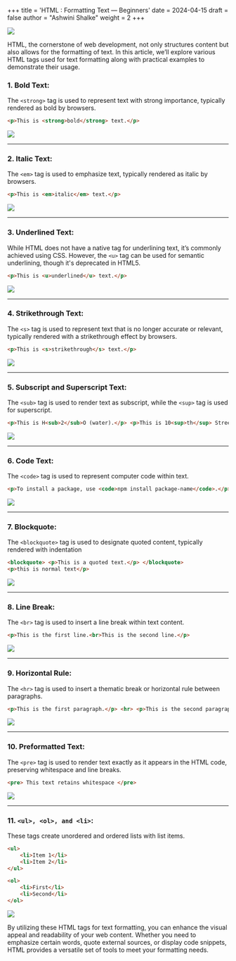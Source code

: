 +++
title = 'HTML : Formatting Text — Beginners'
date = 2024-04-15
draft = false
author = "Ashwini Shalke"
weight = 2
+++


![](https://cdn-images-1.medium.com/max/1600/1*dksQ7QVjDNbw476pgh3JwA.png)

HTML, the cornerstone of web development, not only structures content but also allows for the formatting of text. In this article, we’ll explore various HTML tags used for text formatting along with practical examples to demonstrate their usage.

### 1\. Bold Text:

The `<strong>` tag is used to represent text with strong importance, typically rendered as bold by browsers.

```html
<p>This is <strong>bold</strong> text.</p>
```

![](https://cdn-images-1.medium.com/max/1600/1*bgynh6hpXqlWBKBeoU6n2Q.png)

---

### 2\. Italic Text:

The `<em>` tag is used to emphasize text, typically rendered as italic by browsers.

```html
<p>This is <em>italic</em> text.</p>
```

![](https://cdn-images-1.medium.com/max/1600/1*D9Ss83Cw7ELBYwXhQdCS2A.png)

---

### 3\. Underlined Text:

While HTML does not have a native tag for underlining text, it’s commonly achieved using CSS. However, the `<u>` tag can be used for semantic underlining, though it's deprecated in HTML5.

```html
<p>This is <u>underlined</u> text.</p>
```

![](https://cdn-images-1.medium.com/max/1600/1*73SHPQsfW67n1sJBf57gWQ.png)

---

### 4\. Strikethrough Text:

The `<s>` tag is used to represent text that is no longer accurate or relevant, typically rendered with a strikethrough effect by browsers.

```html
<p>This is <s>strikethrough</s> text.</p>
```

![](https://cdn-images-1.medium.com/max/1600/1*5OL1wZAxGmJ2m--O0VJRdw.png)

---

### 5\. Subscript and Superscript Text:

The `<sub>` tag is used to render text as subscript, while the `<sup>` tag is used for superscript.

```html
<p>This is H<sub>2</sub>O (water).</p> <p>This is 10<sup>th</sup> Street.</p>
```

![](https://cdn-images-1.medium.com/max/1600/1*kMI5aORyi19VJfTDh0eK-w.png)

---

### 6\. Code Text:

The `<code>` tag is used to represent computer code within text.

```html
<p>To install a package, use <code>npm install package-name</code>.</p>
```

![](https://cdn-images-1.medium.com/max/1600/1*4i0ngm5zyCs0kEsSLIKMyg.png)

---

### 7\. Blockquote:

The `<blockquote>` tag is used to designate quoted content, typically rendered with indentation

```html
<blockquote> <p>This is a quoted text.</p> </blockquote>
<p>this is normal text</p>
```

![](https://cdn-images-1.medium.com/max/1600/1*hlwNDtVpGXBsAk64utvz_w.png)

---

### 8\. Line Break:

The `<br>` tag is used to insert a line break within text content.

```html
<p>This is the first line.<br>This is the second line.</p>
```

![](https://cdn-images-1.medium.com/max/1600/1*7ScdCwtI-nihmgMX6EMHtQ.png)

---

### 9\. Horizontal Rule:

The `<hr>` tag is used to insert a thematic break or horizontal rule between paragraphs.

```html
<p>This is the first paragraph.</p> <hr> <p>This is the second paragraph.</p>
```

![](https://cdn-images-1.medium.com/max/1600/1*k4TS0ebD-rWUA5WTOuRagw.png)

---

### 10\. Preformatted Text:

The `<pre>` tag is used to render text exactly as it appears in the HTML code, preserving whitespace and line breaks.

```html
<pre> This text retains whitespace </pre>
```

![](https://cdn-images-1.medium.com/max/1600/1*CAlwQHrziV44WxqGbnZqkA.png)

---

### 11\. `<ul>, <ol>, and <li>`:

These tags create unordered and ordered lists with list items.

```html
<ul>
    <li>Item 1</li>
    <li>Item 2</li>
</ul>

<ol>
    <li>First</li>
    <li>Second</li>
</ol>
```

![](https://cdn-images-1.medium.com/max/1600/1*VeNWKKa4p6V6S26Q7kLIwA.png)


By utilizing these HTML tags for text formatting, you can enhance the visual appeal and readability of your web content. Whether you need to emphasize certain words, quote external sources, or display code snippets, HTML provides a versatile set of tools to meet your formatting needs.